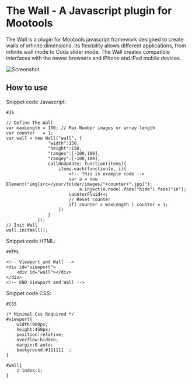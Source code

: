 The Wall - A Javascript plugin for Mootools
=========================================

The Wall is a plugin for Mootools javascript framework designed to create walls of infinite dimensions. Its flexibility allows different applications, from infinite wall mode to Coda slider mode. The Wall creates compatible interfaces with the newer browsers and iPhone and iPad mobile devices.

![Screenshot](https://raw.github.com/plasm/the-wall/master/logotipo.png)

How to use
----------

Snippet code Javascript:

	#JS
	
    // Define The Wall
    var maxLength = 100; // Max Number images or array length
    var counter   = 1;
    var wall = new Wall("wall", {
                    "width":150,
                    "height":150,
                    "rangex":[-100,100],
                    "rangey":[-100,100],
                    callOnUpdate: function(items){
                        items.each(function(e, i){
                            <!-- This is example code -->
                            var a = new Element("img[src=/your/folder/images/"+counter+".jpg]");
                                a.inject(e.node).fade("hide").fade("in");
                            counterFluid++;
                            // Reset counter
                            if( counter > maxLength ) counter = 1;
                        })
                    }
                });
    // Init Wall
    wall.initWall();

Snippet code HTML:

	#HTML
	
	<!-- Viewport and Wall -->
    <div id="viewport">
        <div id="wall"></div>
    </div>
    <!-- END Viewport and Wall -->

Snippet code CSS:

	#CSS

    /* Minimal Css Required */
    #viewport{
        width:900px;
        height:450px;
        position:relative;
        overflow:hidden;
        margin:0 auto;
        background:#111111  ;
    }

    #wall{
        z-index:1;
    }